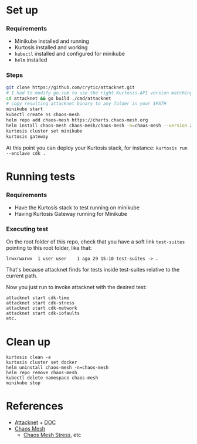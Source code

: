 # Set up
### Requirements
- Minikube installed and running
- Kurtosis installed and working
- ```kubectl``` installed and configured for minikube
- ```helm``` installed

### Steps
```bash
git clone https://github.com/crytic/attacknet.git
# I had to modify go.sum to use the right Kurtosis-API version matching my enginer
cd attacknet && go build ./cmd/attacknet
# copy resulting attacknet binary to any folder in your $PATH
minikube start
kubectl create ns chaos-mesh
helm repo add chaos-mesh https://charts.chaos-mesh.org
helm install chaos-mesh chaos-mesh/chaos-mesh -n=chaos-mesh --version 2.6.3
kurtosis cluster set minikube
kurtosis gateway
```

At this point you can deploy your Kurtosis stack, for instance:
```kurtosis run --enclave cdk .```


# Running tests
### Requirements
- Have the Kurtosis stack to test running on minikube
- Having Kurtosis Gateway running for Minikube

### Executing test
On the root folder of this repo, check that you have a soft link ```test-suites``` pointing to this root folder, like that:
```
lrwxrwxrwx  1 user user    1 ago 29 15:10 test-suites -> .
```
That's because attacknet finds for tests inside test-suites relative to the current path.

Now you just run to invoke attacknet with the desired test:

```
attacknet start cdk-time
attacknet start cdk-stress
attacknet start cdk-network
attacknet start cdk-iofaults
etc.
```

# Clean up
```
kurtosis clean -a
kurtosis cluster set docker
helm uninstall chaos-mesh -n=chaos-mesh
helm repo remove chaos-mesh
kubectl delete namespace chaos-mesh
minikube stop
```

# References
- [Attacknet](https://github.com/crytic/attacknet) + [DOC](https://github.com/crytic/attacknet/blob/main/docs/DOCUMENTATION.md)
- [Chaos Mesh](https://chaos-mesh.org/docs/)
    - [Chaos Mesh Stress](https://chaos-mesh.org/docs/simulate-heavy-stress-on-kubernetes/), etc
